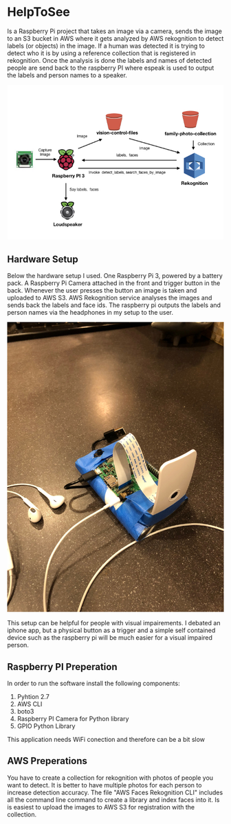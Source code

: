 # HelpToSee
Is a Raspberry Pi project that takes an image via a camera, sends the image to an S3 bucket in AWS where it gets analyzed by AWS rekognition to detect labels (or objects) in the image. If a human was detected it is trying to detect who it is by using a reference collection that is registered in rekognition. Once the analysis is done the labels and names of detected people are send back to the raspberry PI where espeak is used to output the labels and person names to a speaker. 

![Architecture](https://github.com/Hofi2010/HelpToSee/raw/master/HelpToSeeArchitecture.001.jpeg)

## Hardware Setup
Below the hardware setup I used. One Raspberry Pi 3, powered by a battery pack. A Raspberry Pi Camera attached in the front and trigger button in the back. Whenever the user presses the button an image is taken and uploaded to AWS S3. AWS Rekognition service analyses the images and sends back the labels and face ids. The raspberry pi outputs the labels and person names via the headphones in my setup to the user. 

![Prototype](https://github.com/Hofi2010/HelpToSee/raw/master/HelpToSee-Prototype.JPG)

This setup can be helpful for people with visual impairements. I debated an iphone app, but a physical button as a trigger and a simple self contained device such as the raspberry pi will be much easier for a visual impaired person. 

## Raspberry PI Preperation
In order to run the software install the following components:
1. Pyhtion 2.7
2. AWS CLI
3. boto3
4. Raspberry PI Camera for Python library
5. GPIO Python Library

This application needs WiFi conection and therefore can be a bit slow

## AWS Preperations
You have to create a collection for rekognition with photos of people you want to detect. It is better to have multiple photos for each person to increase detection accuracy. The file "AWS Faces Rekognition CLI" includes all the command line command to create a library and index faces into it. Is is easiest to upload the images to AWS S3 for registration with the collection.

